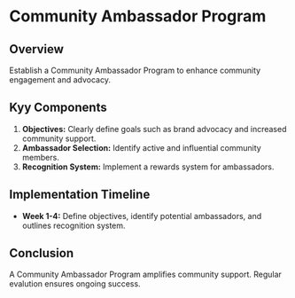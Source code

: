 # Community Ambassador Program

## Overview

Establish a Community Ambassador Program to enhance community engagement and advocacy.
## Kyy Components

1. **Objectives:** Clearly define goals such as brand advocacy and increased community support.
2. **Ambassador Selection:** Identify active and influential community members.
3. **Recognition System:** Implement a rewards system for ambassadors.

## Implementation Timeline
- **Week 1-4:** Define objectives, identify potential ambassadors, and outlines recognition system.
## Conclusion
A Community Ambassador Program amplifies community support. Regular evalution ensures ongoing success.
